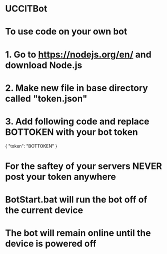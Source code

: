﻿# UCCITBot
# To use code on your own bot
# 1. Go to https://nodejs.org/en/ and download Node.js
# 2. Make new file in base directory called "token.json"
# 3. Add following code and replace BOTTOKEN with your bot token
{
  "token": "BOTTOKEN"
}
# For the saftey of your servers NEVER post your token anywhere
# BotStart.bat will run the bot off of the current device
# The bot will remain online until the device is powered off
